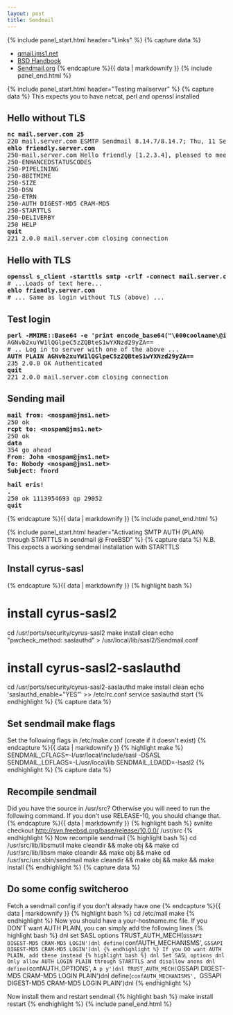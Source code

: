 ```yaml
---
layout: post
title: Sendmail
---
```


{% include panel_start.html header="Links" %}
{% capture data %}
- [qmail.jms1.net](https://qmail.jms1.net/test-auth.shtml)
- [BSD Handbook](http://www.freebsd.org/doc/en_US.ISO8859-1/books/handbook/SMTP-Auth.html)
- [Sendmail.org](http://www.sendmail.org/~ca/email/auth.html)
{% endcapture %}{{ data | markdownify }}
{% include panel_end.html %}

{% include panel_start.html header="Testing mailserver" %}
{% capture data %}
This expects you to have netcat, perl and openssl installed

## Hello without TLS
<pre>
<b>nc mail.server.com 25</b>
220 mail.server.com ESMTP Sendmail 8.14.7/8.14.7; Thu, 11 Sep 2014 12:01:22 +0200 (CEST)
<b>ehlo friendly.server.com</b>
250-mail.server.com Hello friendly [1.2.3.4], pleased to meet you
250-ENHANCEDSTATUSCODES
250-PIPELINING
250-8BITMIME
250-SIZE
250-DSN
250-ETRN
250-AUTH DIGEST-MD5 CRAM-MD5
250-STARTTLS
250-DELIVERBY
250 HELP
<b>quit</b>
221 2.0.0 mail.server.com closing connection
</pre>

## Hello with TLS
<pre>
<b>openssl s_client -starttls smtp -crlf -connect mail.server.com:25</b>
# ...Loads of text here...
<b>ehlo friendly.server.com</b>
# ... Same as login without TLS (above) ...
</pre>

## Test login
<pre>
<b>perl -MMIME::Base64 -e 'print encode_base64("\000coolname\@iix.se\000my-password")'</b>
AGNvb2xuYW1lQGlpeC5zZQBteS1wYXNzd29yZA==
# .. Log in to server with one of the above ...
<b>AUTH PLAIN AGNvb2xuYW1lQGlpeC5zZQBteS1wYXNzd29yZA==</b>
235 2.0.0 OK Authenticated
<b>quit</b>
221 2.0.0 mail.server.com closing connection
</pre>

## Sending mail
<pre>
<b>mail from: &lt;nospam@jms1.net&gt;</b>
250 ok
<b>rcpt to: &lt;nospam@jms1.net&gt;</b>
250 ok
<b>data</b>
354 go ahead
<b>From: John &lt;nospam@jms1.net&gt;
To: Nobody &lt;nospam@jms1.net&gt;
Subject: fnord

hail eris!
.</b>
250 ok 1113954693 qp 29052
<b>quit</b>
</pre>
{% endcapture %}{{ data | markdownify }}
{% include panel_end.html %}


{% include panel_start.html header="Activating SMTP AUTH (PLAIN) through STARTTLS in sendmail @ FreeBSD" %}
{% capture data %}
N.B. This expects a working sendmail installation with STARTTLS  

## Install cyrus-sasl
{% endcapture %}{{ data | markdownify }}
{% highlight bash %}
# install cyrus-sasl2
cd /usr/ports/security/cyrus-sasl2
make install clean
echo "pwcheck_method: saslauthd" > /usr/local/lib/sasl2/Sendmail.conf

# install cyrus-sasl2-saslauthd
cd /usr/ports/security/cyrus-sasl2-saslauthd
make install clean
echo 'saslauthd_enable="YES"' >> /etc/rc.conf
service saslauthd start
{% endhighlight %}
{% capture data %}

## Set sendmail make flags
Set the following flags in /etc/make.conf (create if it doesn't exist)
{% endcapture %}{{ data | markdownify }}
{% highlight make %}
SENDMAIL_CFLAGS=-I/usr/local/include/sasl -DSASL
SENDMAIL_LDFLAGS=-L/usr/local/lib
SENDMAIL_LDADD=-lsasl2
{% endhighlight %}
{% capture data %}

## Recompile sendmail
Did you have the source in /usr/src? Otherwise you will need to run
the following command. If you don't use RELEASE-10, you should change that.
{% endcapture %}{{ data | markdownify }}
{% highlight bash %}
svnlite checkout http://svn.freebsd.org/base/release/10.0.0/ /usr/src
{% endhighlight %}
Now recompile sendmail
{% highlight bash %}
cd /usr/src/lib/libsmutil
make cleandir && make obj && make
cd /usr/src/lib/libsm
make cleandir && make obj && make
cd /usr/src/usr.sbin/sendmail
make cleandir && make obj && make && make install
{% endhighlight %}
{% capture data %}

## Do some config switcheroo
Fetch a sendmail config if you don't already have one
{% endcapture %}{{ data | markdownify }}
{% highlight bash %}
cd /etc/mail
make
{% endhighlight %}
Now you should have a your-hostname.mc file. If you DON'T want AUTH PLAIN,
you can simply add the following lines
{% highlight bash %}
dnl set SASL options
TRUST_AUTH_MECH(`GSSAPI DIGEST-MD5 CRAM-MD5 LOGIN')dnl
define(`confAUTH_MECHANISMS', `GSSAPI DIGEST-MD5 CRAM-MD5 LOGIN')dnl
{% endhighlight %}
If you DO want AUTH PLAIN, add these instead
{% highlight bash %}
dnl Set SASL options
dnl Only allow AUTH LOGIN PLAIN through STARTTLS and disallow anons
dnl
define(`confAUTH_OPTIONS', `A p y')dnl
TRUST_AUTH_MECH(`GSSAPI DIGEST-MD5 CRAM-MD5 LOGIN PLAIN')dnl
define(`confAUTH_MECHANISMS', `GSSAPI DIGEST-MD5 CRAM-MD5 LOGIN PLAIN')dnl
{% endhighlight %}

Now install them and restart sendmail
{% highlight bash %}
make install restart
{% endhighlight %}
{% include panel_end.html %}
